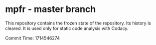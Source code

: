 # mpfr - master branch

This repository contains the frozen state of the repository.
Its history is cleared. It is used only for static code
analysis with Codacy.

Commit Time: 1714546274